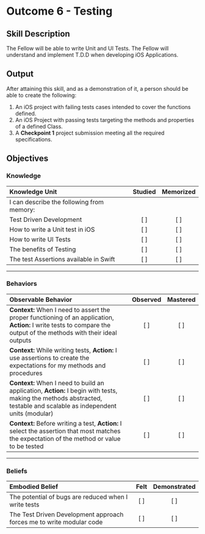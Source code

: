 # Outcome 6 - Testing
## Skill Description

The Fellow will be able to write Unit and UI Tests. The Fellow will understand and implement T.D.D when developing iOS Applications.

## Output

After attaining this skill, and as a demonstration of it, a person should be able to create the following:

1. An iOS project with failing tests cases intended to cover the functions defined.
2. An iOS Project with passing tests targeting the methods and properties of a defined Class.
3. A **Checkpoint 1** project submission meeting all the required specifications.

## Objectives
### Knowledge

| Knowledge Unit   |      Studied      | Memorized |
|:-------------|:------------------:|:--------:|
| I can describe the following from memory: | |
| Test Driven Development | [ ] | [ ] |
| How to write a Unit test in iOS | [ ] | [ ] |
| How to write UI Tests | [ ] | [ ] |
| The benefits of Testing | [ ] | [ ] |
| The test Assertions available in Swift | [ ] | [ ] |

-------

### Behaviors

| Observable Behavior   |      Observed      | Mastered |
|:-------------|:------------------:|:--------:|
| **Context:** When I need to assert the proper functioning of an application, **Action:** I write tests to compare the output of the methods with their ideal outputs | [ ] | [ ] |
| **Context:** While writing tests, **Action:** I use assertions to create the expectations for my methods and procedures | [ ] | [ ] |
| **Context:** When I need to build an application, **Action:**  I begin with tests, making the methods abstracted, testable and scalable as independent units (modular) | [ ] | [ ] |
| **Context:** Before writing a test, **Action:** I select the assertion that most matches the expectation of the method or value to be tested | [ ] | [ ] |

-------

### Beliefs

| Embodied Belief   |      Felt      | Demonstrated |
|:-------------|:------------------:|:--------:|
| The potential of bugs are reduced when I write tests | [ ] | [ ] |
| The Test Driven Development approach forces me to write modular code | [ ] | [ ] |
